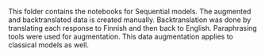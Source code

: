 This folder contains the notebooks for Sequential models.
The augmented and backtranslated data is created manually.
Backtranslation was done by translating each response to Finnish and then back to English.
Paraphrasing tools were used for augmentation.
This data augmentation applies to classical models as well.
